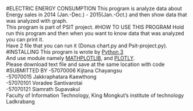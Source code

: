 #ELECTRIC ENERGY CONSUMPTION
This program is analyze data about Energy sales in 2014 (Jan.-Dec.) - 2015(Jan.-Oct.) and then show data that was analyzed with graph. <br />
This program is part of PSIT project.
#HOW TO USE THIS PROGRAM
Hold run this program and then when you want to know data that was analyzed you can print it. <br />
Have 2 file that you can run it (Donus chart.py and Psit-project.py).
#INSTALLING
This program is wrote by [Python 3](https://www.python.org/download/releases/3.0/) <br /> 
And use module namely [MATHPLOTLIB](http://matplotlib.org/users/installing.html), and [PLOTLY](https://plot.ly/python/getting-started/).<br />
Please download text file and save at the same location with code
#SUBMITTED BY
-57070006 Kijtana Chayangsu <br />
-57070015 Jakkraphatara Kaewthong <br />
-57070101 Voradee Santivarotai <br />
-57070121 Siamrath Supavakul <br />
Faculty of Information Technology, King Mongkut’s institute of technology Ladkrabang
